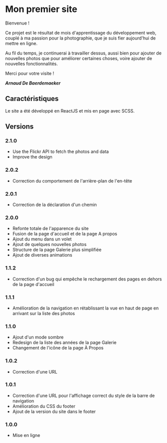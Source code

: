 # Mon premier site

Bienvenue !

Ce projet est le résultat de mois d'apprentissage du développement web, couplé à ma passion pour la photographie, que je suis fier aujourd'hui de mettre en ligne.

Au fil du temps, je continuerai à travailler dessus, aussi bien pour ajouter de nouvelles photos que pour améliorer certaines choses, voire ajouter de nouvelles fonctionnalités.

Merci pour votre visite !

_**Arnaud De Baerdemaeker**_


## Caractéristiques

Le site a été développé en ReactJS et mis en page avec SCSS.


## Versions

### 2.1.0
- Use the Flickr API to fetch the photos and data
- Improve the design

### 2.0.2
- Correction du comportement de l'arrière-plan de l'en-tête

### 2.0.1
- Correction de la déclaration d'un chemin

### 2.0.0
- Refonte totale de l'apparence du site
- Fusion de la page d'accueil et de la page A propos
- Ajout du menu dans un volet
- Ajout de quelques nouvelles photos
- Structure de la page Galerie plus simplifiée
- Ajout de diverses animations

### 1.1.2
- Correction d'un bug qui empêche le rechargement des pages en dehors de la page d'accueil

### 1.1.1
- Amélioration de la navigation en rétablissant la vue en haut de page en arrivant sur la liste des photos

### 1.1.0
- Ajout d'un mode sombre
- Redesign de la liste des années de la page Galerie
- Changement de l'icône de la page À Propos

### 1.0.2
- Correction d'une URL

### 1.0.1
- Correction d'une URL pour l'affichage correct du style de la barre de navigation
- Amélioration du CSS du footer
- Ajout de la version du site dans le footer

### 1.0.0
- Mise en ligne